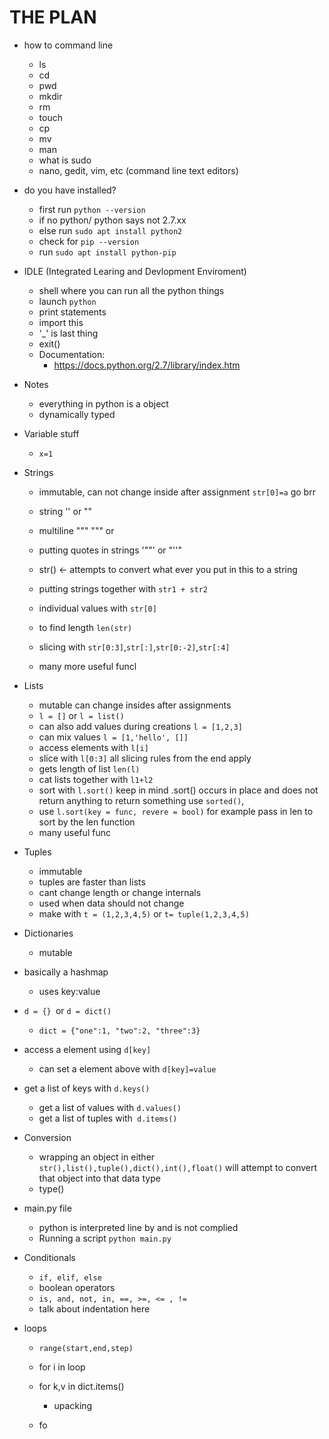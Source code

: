 # THE PLAN
- how to command line 
    - ls
    - cd 
    - pwd
    - mkdir
    - rm 
    - touch
    - cp 
    - mv 
    - man
    - what is sudo
    - nano, gedit, vim, etc (command line text editors)

- do you have installed? 
    - first run `python --version`
    - if no python/ python says not 2.7.xx
    - else run `sudo apt install python2`
    - check for `pip --version`
    - run `sudo apt install python-pip`

- IDLE (Integrated Learing and Devlopment Enviroment)
    - shell where you can run all the python things 
    - launch `python`
    - print statements 
    - import this
    - '_' is last thing
    - exit()
    - Documentation:
      - https://docs.python.org/2.7/library/index.htm

- Notes
    - everything in python is a object 
    - dynamically typed

- Variable stuff
  
    - `x=1`
    
- Strings 
    - immutable, can not change inside after assignment `str[0]=a` go brr
    - string '' or ""
    - multiline """ """ or
    - putting quotes in strings '""' or "''"
    - str() <- attempts to convert what ever you put in this to a string
    - putting strings together with `str1 + str2`
    - individual values with `str[0]`
    - to find length `len(str)` 
    - slicing with `str[0:3]`,`str[:]`,`str[0:-2]`,`str[:4]` 
    
    - many more useful funcl
    
- Lists
    - mutable can change insides after assignments
    - `l = []` or `l = list()`
    - can also add values during creations `l = [1,2,3]`
    - can mix values `l = [1,'hello', []]`
    - access elements with `l[i]`
    - slice with `l[0:3]` all slicing rules from the end apply
    - gets length of list `len(l)`
    - cat lists together with `l1+l2`
    - sort with `l.sort()` keep in mind .sort() occurs in place and does not return anything to return something use `sorted()`, 
    - use `l.sort(key = func, revere = bool)` for example pass in len to sort by the len function
    - many useful func
    
- Tuples 

    - immutable
    - tuples are faster than lists 
    - cant change length or change internals 
    - used when data should not change 
    - make with `t = (1,2,3,4,5)` or `t= tuple(1,2,3,4,5)`

- Dictionaries

    - mutable
- basically a hashmap 
    - uses key:value
- `d = {} `or `d = dict()`
    - `dict = {"one":1, "two":2, "three":3} `
- access a element using `d[key]`
    - can set a element above with `d[key]=value`
- get a list of keys with `d.keys()`
    - get a list of values with `d.values()`
    - get a list of tuples with` d.items()`
    
- Conversion

    - wrapping  an object in either `str(),list(),tuple(),dict(),int(),float()` will attempt to convert that object into that data type 
    - type()


- main.py file 
    - python is interpreted line by and is not complied 
    - Running a script `python main.py`
- Conditionals

    - `if, elif, else`
    - boolean operators
    - `is, and, not, in, ==, >=, <= , != `
    - talk about indentation here
- loops 

    - `range(start,end,step)` 
    - for i in loop
    - for k,v in dict.items()

        - upacking
    - fo




